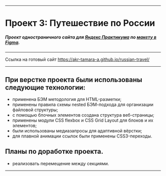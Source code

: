 ***

# Проект 3: Путешествие по России
##### Проект одностраничного сайта для [Яндекс Практикума](https://praktikum.yandex.ru/) по [макету в Figma](https://www.figma.com/file/OyRWEjU6wBwRe1hapzQoLx/Sprint-3%3A-Russia-%2F-desktop-%2B-mobile?node-id=28503%3A0).

***

Ссылка на готовый сайт https://akr-tamara-a.github.io/russian-travel/

***

## При верстке проекта были использованы следующие технологии:

* применена БЭМ методология для HTML-разметки;
* применены правила схемы nested БЭМ-подхода для организации файловой структуры;
* с помощью блочных элементов создана структура веб-страницы;
* применены модули CSS flexbox и CSS Grid Layout для блоков и их элементов;
* были использованы медиазапросы для адаптивной вёрстки;
* для плавной анимации ссылок были применены CSS3-переходы.

## Планы по доработке проекта.

* реализовать перемещение между секциями. 

***
